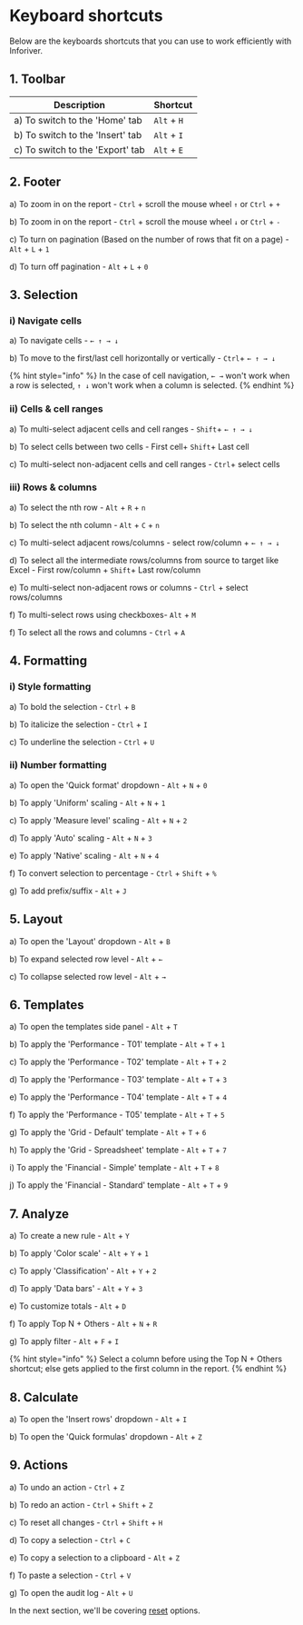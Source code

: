 # Keyboard shortcuts

Below are the keyboards shortcuts that you can use to work efficiently with Inforiver.

## 1. Toolbar

| Description                       | Shortcut     |
| --------------------------------- | ------------ |
| a) To switch to the 'Home' tab    | `Alt` + `H`  |
| b) To switch to the 'Insert' tab  | `Alt` + `I`  |
| c) To switch to the 'Export' tab  | `Alt` + `E`  |

## 2. Footer

a) To zoom in on the report - `Ctrl` + scroll the mouse wheel `↑` or `Ctrl` + `+`&#x20;

b) To zoom in on the report - `Ctrl` + scroll the mouse wheel `↓` or `Ctrl` + `-`&#x20;

c) To turn on pagination (Based on the number of rows that fit on a page) - `Alt` + `L` + `1`&#x20;

d) To turn off pagination - `Alt` + `L` + `0`&#x20;

## 3. Selection

### i) Navigate cells

a) To navigate cells - `← ↑ → ↓`

b) To move to the first/last cell horizontally or vertically - `Ctrl`+ `← ↑ → ↓`&#x20;

{% hint style="info" %}
In the case of cell navigation, `← →` won't work when a row is selected, `↑ ↓` won't work when a column is selected.&#x20;
{% endhint %}

### ii) Cells & cell ranges

a) To multi-select adjacent cells and cell ranges - `Shift`+ `← ↑ → ↓`

b) To select cells between two cells - First cell+ `Shift`+ Last cell

c) To multi-select non-adjacent cells and cell ranges - `Ctrl`+ select cells

### iii) Rows & columns

a) To select the nth row -  `Alt` + `R` + `n`&#x20;

b) To select the nth column -  `Alt` + `C` + `n`&#x20;

c) To multi-select adjacent rows/columns - select row/column + `← ↑ → ↓`

d) To select all the intermediate rows/columns from source to target like Excel - First row/column + `Shift`+ Last row/column

e) To multi-select non-adjacent rows or columns - `Ctrl` + select rows/columns

f) To multi-select rows using checkboxes- `Alt` + `M`&#x20;

f) To select all the rows and columns - `Ctrl` + `A`

## 4. Formatting

### i) Style formatting

a) To bold the selection - `Ctrl` + `B`

b) To italicize the selection - `Ctrl` + `I`

c) To underline the selection - `Ctrl` + `U`

### ii) Number formatting

a) To open the 'Quick format' dropdown - `Alt` + `N` + `0`&#x20;

b) To apply 'Uniform' scaling - `Alt` + `N` + `1`&#x20;

c) To apply 'Measure level' scaling - `Alt` + `N` + `2`&#x20;

d) To apply 'Auto' scaling - `Alt` + `N` + `3`&#x20;

e) To apply 'Native' scaling - `Alt` + `N` + `4`&#x20;

f) To convert selection to percentage - `Ctrl` + `Shift` + `%`

g) To add prefix/suffix - `Alt` + `J`

## 5. Layout

a) To open the 'Layout' dropdown - `Alt` + `B`&#x20;

b) To expand selected row level - `Alt` + `←`

c) To collapse selected row level - `Alt` + `→`&#x20;

## 6. Templates

a) To open the templates side panel - `Alt` + `T`

b) To apply the 'Performance - T01' template - `Alt` + `T` + `1`

c) To apply the 'Performance - T02' template - `Alt` + `T` + `2`

d) To apply the 'Performance - T03' template - `Alt` + `T` + `3`

e) To apply the 'Performance - T04' template - `Alt` + `T` + `4`

f) To apply the 'Performance - T05' template - `Alt` + `T` + `5`

g) To apply the 'Grid - Default' template -  `Alt` + `T` + `6`

h) To apply the 'Grid - Spreadsheet' template -  `Alt` + `T` + `7`

i) To apply the 'Financial - Simple' template -  `Alt` + `T` + `8`

j) To apply the 'Financial - Standard' template -  `Alt` + `T` + `9`

## 7. Analyze

a) To create a new rule - `Alt` + `Y`

b) To apply 'Color scale' - `Alt` + `Y` + `1`&#x20;

c) To apply 'Classification' - `Alt` + `Y` + `2`&#x20;

d) To apply 'Data bars' - `Alt` + `Y` + `3`&#x20;

e) To customize totals - `Alt` + `D`

f) To apply Top N + Others - `Alt` + `N` + `R`&#x20;

g) To apply filter - `Alt` + `F` + `I`&#x20;

{% hint style="info" %}
Select a column before using the Top N + Others shortcut; else gets applied to the first column in the report.
{% endhint %}

## 8. Calculate

a) To open the 'Insert rows' dropdown - `Alt` + `I`

b) To open the 'Quick formulas' dropdown - `Alt` + `Z`

## 9. Actions

a) To undo an action - `Ctrl` + `Z`

b) To redo an action - `Ctrl` + `Shift` + `Z`&#x20;

c) To reset all changes - `Ctrl` + `Shift` + `H`&#x20;

d) To copy a selection - `Ctrl` + `C`

e) To copy a selection to a clipboard - `Alt` + `Z`

f) To paste a selection - `Ctrl` + `V`

g) To open the audit log - `Alt` + `U`

In the next section, we'll be covering [reset](reset.md) options.
